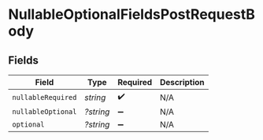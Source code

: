 # NullableOptionalFieldsPostRequestBody


## Fields

| Field              | Type               | Required           | Description        |
| ------------------ | ------------------ | ------------------ | ------------------ |
| `nullableRequired` | *string*           | :heavy_check_mark: | N/A                |
| `nullableOptional` | *?string*          | :heavy_minus_sign: | N/A                |
| `optional`         | *?string*          | :heavy_minus_sign: | N/A                |